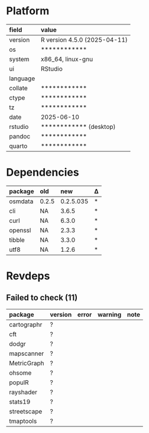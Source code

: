# Platform

|field    |value                                   |
|:--------|:---------------------------------------|
|version  |R version 4.5.0 (2025-04-11)            |
|os       |************                            |
|system   |x86_64, linux-gnu                       |
|ui       |RStudio                                 |
|language |                                        |
|collate  |************                            |
|ctype    |************                            |
|tz       |************                            |
|date     |2025-06-10                              |
|rstudio  |************ (desktop)                  |
|pandoc   |************                            |
|quarto   |************                            |

# Dependencies

|package |old   |new       |Δ  |
|:-------|:-----|:---------|:--|
|osmdata |0.2.5 |0.2.5.035 |*  |
|cli     |NA    |3.6.5     |*  |
|curl    |NA    |6.3.0     |*  |
|openssl |NA    |2.3.3     |*  |
|tibble  |NA    |3.3.0     |*  |
|utf8    |NA    |1.2.6     |*  |

# Revdeps

## Failed to check (11)

|package     |version |error |warning |note |
|:-----------|:-------|:-----|:-------|:----|
|cartographr |?       |      |        |     |
|cft         |?       |      |        |     |
|dodgr       |?       |      |        |     |
|mapscanner  |?       |      |        |     |
|MetricGraph |?       |      |        |     |
|ohsome      |?       |      |        |     |
|populR      |?       |      |        |     |
|rayshader   |?       |      |        |     |
|stats19     |?       |      |        |     |
|streetscape |?       |      |        |     |
|tmaptools   |?       |      |        |     |


